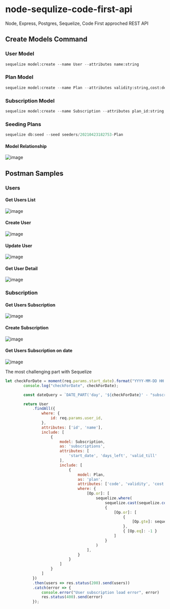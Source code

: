 # node-sequlize-code-first-api
Node, Express, Postgres, Sequelize, Code First approched REST API

## Create Models Command
### User Model

```python
sequelize model:create --name User --attributes name:string 
```

### Plan Model

```python
sequelize model:create --name Plan --attributes validity:string,cost:decimal 
```

### Subscription Model

```python
sequelize model:create --name Subscription --attributes plan_id:string,validity:string,cost:decimal
```


### Seeding Plans

```python
sequelize db:seed --seed seeders/20210423182753-Plan
```


#### Model Relationship
![image](https://user-images.githubusercontent.com/30143637/115961640-ec85b480-a534-11eb-81db-43f0e039dc5f.png)



## Postman Samples

### Users
#### Get Users List
![image](https://user-images.githubusercontent.com/30143637/115951516-c2b19b00-a4fe-11eb-9fa8-f5480ca668a0.png)

#### Create User
![image](https://user-images.githubusercontent.com/30143637/115951527-d52bd480-a4fe-11eb-92e5-7ef945c71df8.png)

#### Update User
![image](https://user-images.githubusercontent.com/30143637/115951539-e4ab1d80-a4fe-11eb-9037-30a14c7dbb6c.png)

#### Get User Detail
![image](https://user-images.githubusercontent.com/30143637/115951551-fa204780-a4fe-11eb-9bde-f60d5e24916c.png)



### Subscription
#### Get Users Subscription
![image](https://user-images.githubusercontent.com/30143637/115961701-3373aa00-a535-11eb-9d94-b9e7a7432e59.png)

#### Create Subscription
![image](https://user-images.githubusercontent.com/30143637/115961668-0c1cdd00-a535-11eb-955a-396e13443e86.png)

#### Get Users Subscription on date
![image](https://user-images.githubusercontent.com/30143637/115968614-61b5b180-a556-11eb-8cd6-de42fb875afc.png)


The most challenging part with Sequelize

```javascript
let checkForDate = moment(req.params.start_date).format("YYYY-MM-DD HH:MM:SS");
        console.log("checkForDate", checkForDate);

        const dateQuery = `DATE_PART('day', '${checkForDate}' - "subscriptions"."start_date")`

        return User
            .findAll({
                where: {
                    id: req.params.user_id,
                },
                attributes: ['id', 'name'],
                include: [
                    {
                        model: Subscription,
                        as: 'subscriptions',
                        attributes: [
                            'start_date', 'days_left', 'valid_till'
                        ],
                        include: [
                            {
                                model: Plan,
                                as: 'plan',
                                attributes: ['code', 'validity', 'cost'],
                                where: {
                                    [Op.or]: [
                                        sequelize.where(
                                            sequelize.cast(sequelize.col('validity'), 'integer'),
                                            {
                                                [Op.or]: [
                                                    {
                                                        [Op.gte]: sequelize.literal(dateQuery)
                                                    },
                                                    { [Op.eq]: -1 }
                                                ]
                                            }
                                        )
                                    ],
                                }
                            }
                        ]
                    }
                ]
            })
            .then(users => res.status(200).send(users))
            .catch(error => {
                console.error("User subscription load error", error)
                res.status(400).send(error)
            });
```









